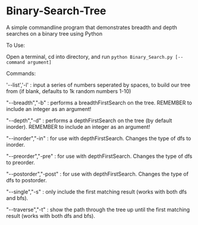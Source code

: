 # Binary-Search-Tree
A simple commandline program that demonstrates breadth and depth searches on a binary tree using Python

To Use:

Open a terminal, cd into directory, and run
`python Binary_Search.py [--command argument]`

Commands:

'--list','-l' : input a series of numbers seperated by spaces, to build our tree from (if blank, defaults to 1k random numbers 1-10)
		
"--breadth","-b" : performs a breadthFirstSearch on the tree. REMEMBER to include an integer as an argument!
		
"--depth","-d" :  performs a depthFirstSearch on the tree (by default inorder). REMEMBER to include an integer as an argument!

"--inorder","-in" : for use with depthFirstSearch. Changes the type of dfs to inorder.

"--preorder","-pre" : for use with depthFirstSearch. Changes the type of dfs to preorder.

"--postorder","-post" : for use with depthFirstSearch. Changes the type of dfs to postorder.
		
"--single","-s" : only include the first matching result (works with both dfs and bfs).

"--traverse","-t" : show the path through the tree up until the first matching result (works with both dfs and bfs).
